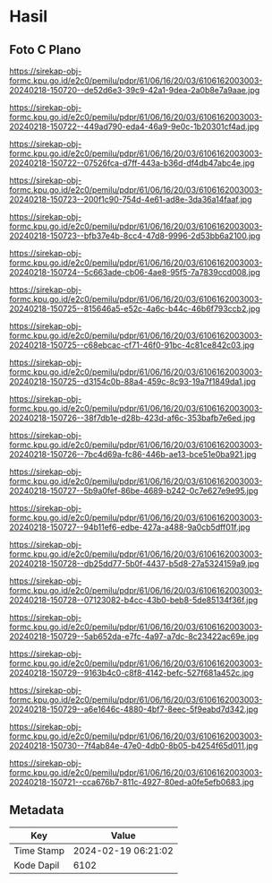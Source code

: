 # Hasil

## Foto C Plano

https://sirekap-obj-formc.kpu.go.id/e2c0/pemilu/pdpr/61/06/16/20/03/6106162003003-20240218-150720--de52d6e3-39c9-42a1-9dea-2a0b8e7a9aae.jpg

https://sirekap-obj-formc.kpu.go.id/e2c0/pemilu/pdpr/61/06/16/20/03/6106162003003-20240218-150722--449ad790-eda4-46a9-9e0c-1b20301cf4ad.jpg

https://sirekap-obj-formc.kpu.go.id/e2c0/pemilu/pdpr/61/06/16/20/03/6106162003003-20240218-150722--07526fca-d7ff-443a-b36d-df4db47abc4e.jpg

https://sirekap-obj-formc.kpu.go.id/e2c0/pemilu/pdpr/61/06/16/20/03/6106162003003-20240218-150723--200f1c90-754d-4e61-ad8e-3da36a14faaf.jpg

https://sirekap-obj-formc.kpu.go.id/e2c0/pemilu/pdpr/61/06/16/20/03/6106162003003-20240218-150723--bfb37e4b-8cc4-47d8-9996-2d53bb6a2100.jpg

https://sirekap-obj-formc.kpu.go.id/e2c0/pemilu/pdpr/61/06/16/20/03/6106162003003-20240218-150724--5c663ade-cb06-4ae8-95f5-7a7839ccd008.jpg

https://sirekap-obj-formc.kpu.go.id/e2c0/pemilu/pdpr/61/06/16/20/03/6106162003003-20240218-150725--815646a5-e52c-4a6c-b44c-46b6f793ccb2.jpg

https://sirekap-obj-formc.kpu.go.id/e2c0/pemilu/pdpr/61/06/16/20/03/6106162003003-20240218-150725--c68ebcac-cf71-46f0-91bc-4c81ce842c03.jpg

https://sirekap-obj-formc.kpu.go.id/e2c0/pemilu/pdpr/61/06/16/20/03/6106162003003-20240218-150725--d3154c0b-88a4-459c-8c93-19a7f1849da1.jpg

https://sirekap-obj-formc.kpu.go.id/e2c0/pemilu/pdpr/61/06/16/20/03/6106162003003-20240218-150726--38f7db1e-d28b-423d-af6c-353bafb7e6ed.jpg

https://sirekap-obj-formc.kpu.go.id/e2c0/pemilu/pdpr/61/06/16/20/03/6106162003003-20240218-150726--7bc4d69a-fc86-446b-ae13-bce51e0ba921.jpg

https://sirekap-obj-formc.kpu.go.id/e2c0/pemilu/pdpr/61/06/16/20/03/6106162003003-20240218-150727--5b9a0fef-86be-4689-b242-0c7e627e9e95.jpg

https://sirekap-obj-formc.kpu.go.id/e2c0/pemilu/pdpr/61/06/16/20/03/6106162003003-20240218-150727--94b11ef6-edbe-427a-a488-9a0cb5dff01f.jpg

https://sirekap-obj-formc.kpu.go.id/e2c0/pemilu/pdpr/61/06/16/20/03/6106162003003-20240218-150728--db25dd77-5b0f-4437-b5d8-27a5324159a9.jpg

https://sirekap-obj-formc.kpu.go.id/e2c0/pemilu/pdpr/61/06/16/20/03/6106162003003-20240218-150728--07123082-b4cc-43b0-beb8-5de85134f36f.jpg

https://sirekap-obj-formc.kpu.go.id/e2c0/pemilu/pdpr/61/06/16/20/03/6106162003003-20240218-150729--5ab652da-e7fc-4a97-a7dc-8c23422ac69e.jpg

https://sirekap-obj-formc.kpu.go.id/e2c0/pemilu/pdpr/61/06/16/20/03/6106162003003-20240218-150729--9163b4c0-c8f8-4142-befc-527f681a452c.jpg

https://sirekap-obj-formc.kpu.go.id/e2c0/pemilu/pdpr/61/06/16/20/03/6106162003003-20240218-150729--a6e1646c-4880-4bf7-8eec-5f9eabd7d342.jpg

https://sirekap-obj-formc.kpu.go.id/e2c0/pemilu/pdpr/61/06/16/20/03/6106162003003-20240218-150730--7f4ab84e-47e0-4db0-8b05-b4254f65d011.jpg

https://sirekap-obj-formc.kpu.go.id/e2c0/pemilu/pdpr/61/06/16/20/03/6106162003003-20240218-150721--cca676b7-811c-4927-80ed-a0fe5efb0683.jpg


## Metadata

| Key        | Value               |
| ---------- | ------------------- |
| Time Stamp | 2024-02-19 06:21:02 |
| Kode Dapil | 6102                |



